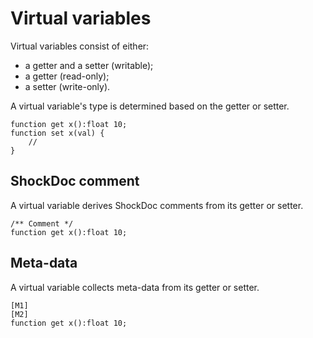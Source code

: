 # Virtual variables

Virtual variables consist of either:

- a getter and a setter (writable);
- a getter (read-only);
- a setter (write-only).

A virtual variable's type is determined based on the getter or setter.

```
function get x():float 10;
function set x(val) {
    //
}
```

## ShockDoc comment

A virtual variable derives ShockDoc comments from its getter or setter.

```
/** Comment */
function get x():float 10;
```

## Meta-data

A virtual variable collects meta-data from its getter or setter.

```
[M1]
[M2]
function get x():float 10;
```
